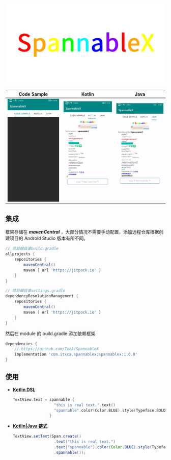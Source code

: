 ![](./res/logo.png)

|             Code Sample              |            Kotlin            |            Java            |
| :----------------------------------: | :--------------------------: | -------------------------- |
| ![Gif 1.43MB](./res/sample_code.gif) | ![](./res/sample_kotlin.png) | ![](./res/sample_java.png) |


## 集成

框架存储在 ***mavenCentral*** ，大部分情况不需要手动配置，添加远程仓库根据创建项目的 Android Studio 版本有所不同。

``` groovy
// 项目根目录build.gradle
allprojects {
    repositories {
        mavenCentral()
        maven { url 'https://jitpack.io' }
    }
}
```

``` groovy
// 项目根目录settings.gradle
dependencyResolutionManagement {
    repositories {
        mavenCentral()
        maven { url 'https://jitpack.io' }
    }
}
```

然后在 module 的 build.gradle 添加依赖框架

``` groovy
dependencies {
    // https://github.com/TxcA/SpannableX
    implementation 'com.itxca.spannablex:spannablex:1.0.0'
}
```


## 使用

- **[Kotlin DSL](https://txca.github.io/SpannableX/dsl/)**

  ``` kotlin
  TextView.text = spannable {
                    "this is real text.".text()
                    "spannable".color(Color.BLUE).style(Typeface.BOLD)
                  }
  ```

- **[Kotlin|Java 链式](https://txca.github.io/SpannableX/chain/)**

  ``` java
  TextView.setText(Span.create()
                    .text("this is real text.")
                    .text("spannable").color(Color.BLUE).style(Typeface.BOLD)
                    .spannable());
  ```
